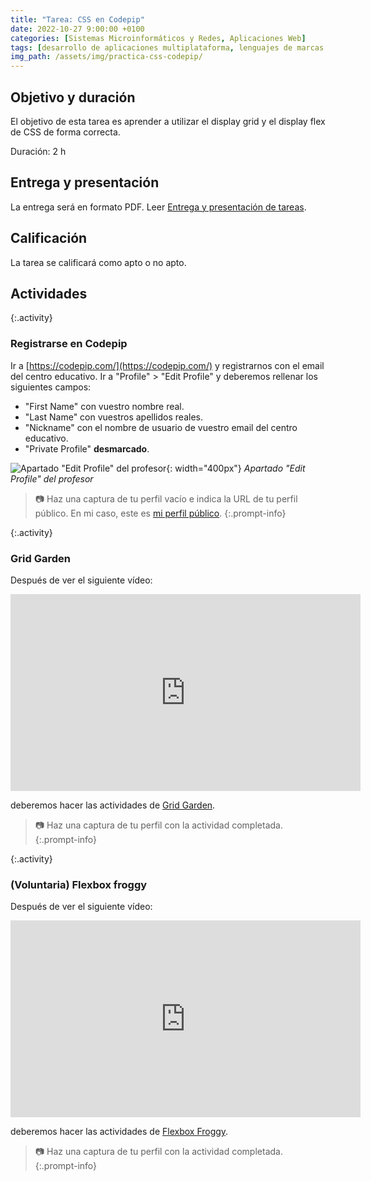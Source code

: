 ```yaml
---
title: "Tarea: CSS en Codepip"
date: 2022-10-27 9:00:00 +0100
categories: [Sistemas Microinformáticos y Redes, Aplicaciones Web]
tags: [desarrollo de aplicaciones multiplataforma, lenguajes de marcas y sistemas de gestión de información, administración de sistemas informáticos de red, desarrollo de aplicaciones web, dam, daw, asir, lmsgi, aplicaciones web, smr, sistemas microinformáticos y redes, práctica, tarea]
img_path: /assets/img/practica-css-codepip/
---
```


## Objetivo y duración

El objetivo de esta tarea es aprender a utilizar el display grid y el display flex de CSS de forma correcta.

Duración: 2 h

## Entrega y presentación

La entrega será en formato PDF. Leer [Entrega y presentación de tareas](/posts/entrega-presentacion-tareas/).

## Calificación

La tarea se calificará como apto o no apto.

## Actividades

{:.activity}
### Registrarse en Codepip

Ir a [https://codepip.com/](https://codepip.com/) y registrarnos con el email del centro educativo. Ir a "Profile" > "Edit Profile" y deberemos rellenar los siguientes campos:

- "First Name" con vuestro nombre real.
- "Last Name" con vuestros apellidos reales.
- "Nickname" con el nombre de usuario de vuestro email del centro educativo.
- "Private Profile" **desmarcado**.

![Apartado "Edit Profile" del profesor](editarPerfil.png){: width="400px"}
_Apartado "Edit Profile" del profesor_

> 📷 Haz una captura de tu perfil vacío e indica la URL de tu perfil público. En mi caso, este es [mi perfil público](https://codepip.com/user/chirihop/).
{:.prompt-info}

{:.activity}
### Grid Garden

Después de ver el siguiente vídeo:

<iframe width="560" height="315" src="https://www.youtube.com/embed/edEG0CoM5gw" title="YouTube video player" frameborder="0" allow="accelerometer; autoplay; clipboard-write; encrypted-media; gyroscope; picture-in-picture" allowfullscreen></iframe>

deberemos hacer las actividades de [Grid Garden](https://codepip.com/games/grid-garden/).

> 📷 Haz una captura de tu perfil con la actividad completada.
{:.prompt-info}

{:.activity}
### (Voluntaria) Flexbox froggy

Después de ver el siguiente vídeo:

<iframe width="560" height="315" src="https://www.youtube.com/embed/-nVJwYKx6H8" title="YouTube video player" frameborder="0" allow="accelerometer; autoplay; clipboard-write; encrypted-media; gyroscope; picture-in-picture" allowfullscreen></iframe>

deberemos hacer las actividades de [Flexbox Froggy](https://codepip.com/games/flexbox-froggy/).

> 📷 Haz una captura de tu perfil con la actividad completada.
{:.prompt-info}
